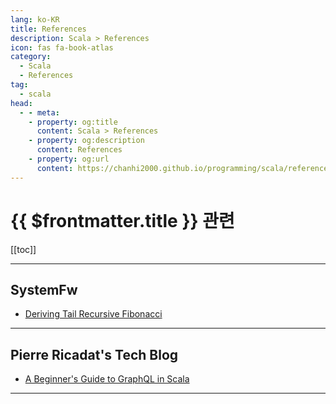 ```yaml
---
lang: ko-KR
title: References
description: Scala > References
icon: fas fa-book-atlas
category: 
  - Scala
  - References
tag: 
  - scala
head:
  - - meta:
    - property: og:title
      content: Scala > References
    - property: og:description
      content: References
    - property: og:url
      content: https://chanhi2000.github.io/programming/scala/references.html
---
```


# {{ $frontmatter.title }} 관련

[[toc]]

---

## SystemFw

- [Deriving Tail Recursive Fibonacci](https://systemfw.org/posts/tailrec.html)

---

## Pierre Ricadat's Tech Blog

- [A Beginner's Guide to GraphQL in Scala](https://blog.pierre-ricadat.com/a-beginners-guide-to-graphql-in-scala)

---

<TagLinks />
